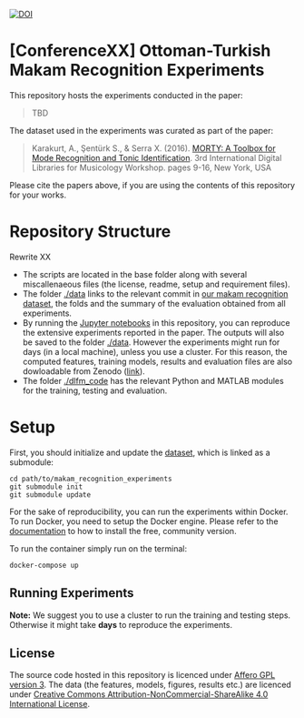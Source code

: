 [![DOI](https://zenodo.org/badge/21104/sertansenturk/makam_recognition_experiments.svg)](https://zenodo.org/badge/latestdoi/21104/sertansenturk/makam_recognition_experiments)

# [ConferenceXX] Ottoman-Turkish Makam Recognition Experiments

This repository hosts the experiments conducted in the paper:

> TBD

The dataset used in the experiments was curated as part of the paper:

> Karakurt, A., Şentürk S., & Serra X. (2016).  [MORTY: A Toolbox for Mode Recognition and Tonic Identification](http://mtg.upf.edu/node/3538). 3rd International Digital Libraries for Musicology Workshop. pages 9-16, New York, USA

Please cite the papers above, if you are using the contents of this repository for your works.

# Repository Structure

Rewrite XX

- The scripts are located in the base folder along with several miscallenaeous files (the license, readme, setup and requirement files).
- The folder [./data](https://github.com/sertansenturk/makam_recognition_experiments/tree/master/data) links to the relevant commit in [our makam recognition dataset](https://github.com/MTG/otmm_makam_recognition_dataset/releases/tag/dlfm2016), the folds and the summary of the evaluation obtained from all experiments.
- By running the [Jupyter notebooks](#scripts) in this repository, you can reproduce the extensive experiments reported in the paper. The outputs will also be saved to the folder [./data](https://github.com/sertansenturk/makam_recognition_experiments/tree/master/data). However the experiments might run for days (in a local machine), unless you use a cluster. For this reason, the computed features, training models, results and evaluation files are also dowloadable from Zenodo ([link](https://zenodo.org/record/57999)).
- The folder [./dlfm_code](https://github.com/sertansenturk/makam_recognition_experiments/tree/master/dlfm_code) has the relevant Python and MATLAB modules for the training, testing and evaluation.

# Setup

First, you should initialize and update the [dataset](https://github.com/MTG/otmm_makam_recognition_dataset/releases/tag/dlfm2016), which is linked as a submodule:

    cd path/to/makam_recognition_experiments
    git submodule init
    git submodule update

For the sake of reproducibility, you can run the experiments within Docker. To run Docker, you need to setup the Docker engine. Please refer to the [documentation](https://docs.docker.com/install/) to how to install the free, community version.

To run the container simply run on the terminal:

`docker-compose up`



## Running Experiments

**Note:** We suggest you to use a cluster to run the training and testing steps. Otherwise it might take **days** to reproduce the experiments.

## License

The source code hosted in this repository is licenced under [Affero GPL version 3](https://www.gnu.org/licenses/agpl-3.0.en.html). The data (the features, models,  figures, results etc.) are licenced under [Creative Commons Attribution-NonCommercial-ShareAlike 4.0 International License](http://creativecommons.org/licenses/by-nc-sa/4.0/).
